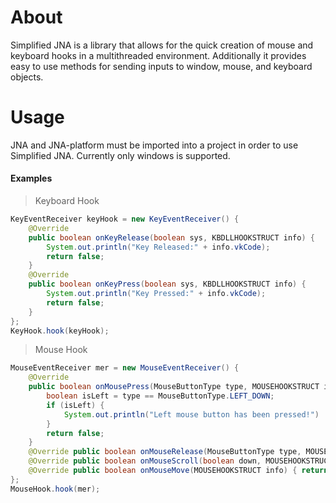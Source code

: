 # About
Simplified JNA is a library that allows for the quick creation of mouse and keyboard hooks in a multithreaded environment. Additionally it provides easy to use methods for sending inputs to window, mouse, and keyboard objects. 
# Usage
JNA and JNA-platform must be imported into a project in order to use Simplified JNA. Currently only windows is supported.
#### Examples

> Keyboard Hook
```java
KeyEventReceiver keyHook = new KeyEventReceiver() {
    @Override
    public boolean onKeyRelease(boolean sys, KBDLLHOOKSTRUCT info) {
        System.out.println("Key Released:" + info.vkCode);
        return false;
    }
    @Override
    public boolean onKeyPress(boolean sys, KBDLLHOOKSTRUCT info) {
		System.out.println("Key Pressed:" + info.vkCode);
        return false;
    }
};
KeyHook.hook(keyHook);
```
> Mouse Hook
```java
MouseEventReceiver mer = new MouseEventReceiver() {
    @Override
    public boolean onMousePress(MouseButtonType type, MOUSEHOOKSTRUCT info) {
        boolean isLeft = type == MouseButtonType.LEFT_DOWN;
        if (isLeft) {
            System.out.println("Left mouse button has been pressed!")
        }
        return false;
    }
    @Override public boolean onMouseRelease(MouseButtonType type, MOUSEHOOKSTRUCT info) { return false; }
    @Override public boolean onMouseScroll(boolean down, MOUSEHOOKSTRUCT info) { return false;  }
    @Override public boolean onMouseMove(MOUSEHOOKSTRUCT info) { return false; }
};
MouseHook.hook(mer);
```